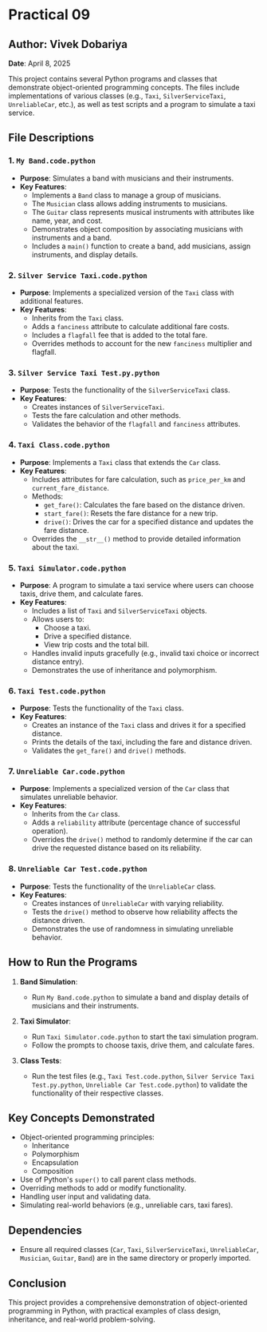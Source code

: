 # Practical 09

## **Author**: Vivek Dobariya  
**Date**: April 8, 2025  

This project contains several Python programs and classes that demonstrate object-oriented programming concepts. The files include implementations of various classes (e.g., `Taxi`, `SilverServiceTaxi`, `UnreliableCar`, etc.), as well as test scripts and a program to simulate a taxi service.

## **File Descriptions**

### **1. `My Band.code.python`**
- **Purpose**: Simulates a band with musicians and their instruments.
- **Key Features**:
  - Implements a `Band` class to manage a group of musicians.
  - The `Musician` class allows adding instruments to musicians.
  - The `Guitar` class represents musical instruments with attributes like name, year, and cost.
  - Demonstrates object composition by associating musicians with instruments and a band.
  - Includes a `main()` function to create a band, add musicians, assign instruments, and display details.

### **2. `Silver Service Taxi.code.python`**
- **Purpose**: Implements a specialized version of the `Taxi` class with additional features.
- **Key Features**:
  - Inherits from the `Taxi` class.
  - Adds a `fanciness` attribute to calculate additional fare costs.
  - Includes a `flagfall` fee that is added to the total fare.
  - Overrides methods to account for the new `fanciness` multiplier and flagfall.

### **3. `Silver Service Taxi Test.py.python`**
- **Purpose**: Tests the functionality of the `SilverServiceTaxi` class.
- **Key Features**:
  - Creates instances of `SilverServiceTaxi`.
  - Tests the fare calculation and other methods.
  - Validates the behavior of the `flagfall` and `fanciness` attributes.

### **4. `Taxi Class.code.python`**
- **Purpose**: Implements a `Taxi` class that extends the `Car` class.
- **Key Features**:
  - Includes attributes for fare calculation, such as `price_per_km` and `current_fare_distance`.
  - Methods:
    - `get_fare()`: Calculates the fare based on the distance driven.
    - `start_fare()`: Resets the fare distance for a new trip.
    - `drive()`: Drives the car for a specified distance and updates the fare distance.
  - Overrides the `__str__()` method to provide detailed information about the taxi.

### **5. `Taxi Simulator.code.python`**
- **Purpose**: A program to simulate a taxi service where users can choose taxis, drive them, and calculate fares.
- **Key Features**:
  - Includes a list of `Taxi` and `SilverServiceTaxi` objects.
  - Allows users to:
    - Choose a taxi.
    - Drive a specified distance.
    - View trip costs and the total bill.
  - Handles invalid inputs gracefully (e.g., invalid taxi choice or incorrect distance entry).
  - Demonstrates the use of inheritance and polymorphism.

### **6. `Taxi Test.code.python`**
- **Purpose**: Tests the functionality of the `Taxi` class.
- **Key Features**:
  - Creates an instance of the `Taxi` class and drives it for a specified distance.
  - Prints the details of the taxi, including the fare and distance driven.
  - Validates the `get_fare()` and `drive()` methods.

### **7. `Unreliable Car.code.python`**
- **Purpose**: Implements a specialized version of the `Car` class that simulates unreliable behavior.
- **Key Features**:
  - Inherits from the `Car` class.
  - Adds a `reliability` attribute (percentage chance of successful operation).
  - Overrides the `drive()` method to randomly determine if the car can drive the requested distance based on its reliability.

### **8. `Unreliable Car Test.code.python`**
- **Purpose**: Tests the functionality of the `UnreliableCar` class.
- **Key Features**:
  - Creates instances of `UnreliableCar` with varying reliability.
  - Tests the `drive()` method to observe how reliability affects the distance driven.
  - Demonstrates the use of randomness in simulating unreliable behavior.

## **How to Run the Programs**
1. **Band Simulation**:
   - Run `My Band.code.python` to simulate a band and display details of musicians and their instruments.

2. **Taxi Simulator**:
   - Run `Taxi Simulator.code.python` to start the taxi simulation program.
   - Follow the prompts to choose taxis, drive them, and calculate fares.

3. **Class Tests**:
   - Run the test files (e.g., `Taxi Test.code.python`, `Silver Service Taxi Test.py.python`, `Unreliable Car Test.code.python`) to validate the functionality of their respective classes.

## **Key Concepts Demonstrated**
- Object-oriented programming principles:
  - Inheritance
  - Polymorphism
  - Encapsulation
  - Composition
- Use of Python's `super()` to call parent class methods.
- Overriding methods to add or modify functionality.
- Handling user input and validating data.
- Simulating real-world behaviors (e.g., unreliable cars, taxi fares).

## **Dependencies**
- Ensure all required classes (`Car`, `Taxi`, `SilverServiceTaxi`, `UnreliableCar`, `Musician`, `Guitar`, `Band`) are in the same directory or properly imported.

## **Conclusion**
This project provides a comprehensive demonstration of object-oriented programming in Python, with practical examples of class design, inheritance, and real-world problem-solving.
